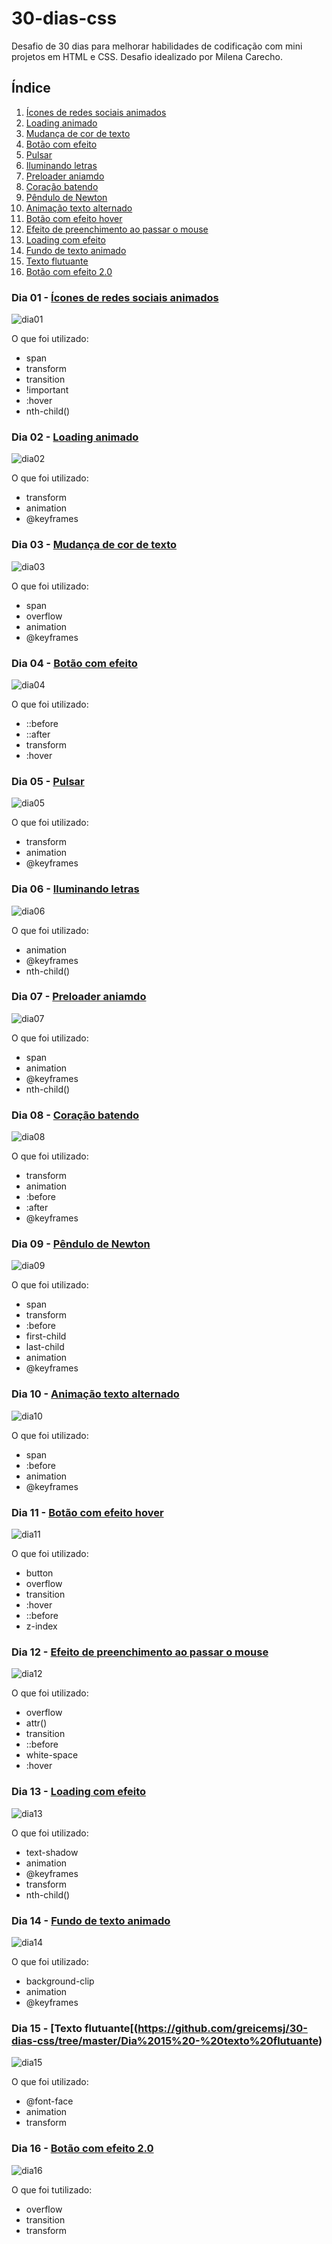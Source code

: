 # 30-dias-css
Desafio de 30 dias para melhorar habilidades de codificação com mini projetos em HTML e CSS. Desafio idealizado por Milena Carecho.

## Índice
                
1. [Ícones de redes sociais animados ](https://github.com/greicemsj/30-dias-css/tree/master/Dia%2001%20-%20ícone%20de%20mídia%20social%20em%20camadas)
2. [Loading animado](https://github.com/greicemsj/30-dias-css/tree/master/Dia%2002%20-%20loading%20animado)
3. [Mudança de cor de texto](https://github.com/greicemsj/30-dias-css/tree/master/Dia%2003%20-%20mudança%20de%20cor%20de%20texto)
4. [Botão com efeito](https://github.com/greicemsj/30-dias-css/tree/master/Dia%2004%20-%20botão%20com%20efeito)
5. [Pulsar](https://github.com/greicemsj/30-dias-css/tree/master/Dia%2005%20-%20pulsar)
6. [Iluminando letras](https://github.com/greicemsj/30-dias-css/tree/master/Dia%2006%20-%20iluminando%20letras)
7. [Preloader aniamdo](https://github.com/greicemsj/30-dias-css/tree/master/Dia%2007%20-%20preloader%20animado)
8. [Coração batendo](https://github.com/greicemsj/30-dias-css/tree/master/Dia%2008%20-%20coração%20batendo)
9. [Pêndulo de Newton](https://github.com/greicemsj/30-dias-css/tree/master/Dia%2009%20-%20pêndulo%20de%20newton)
10. [Animação texto alternado](https://github.com/greicemsj/30-dias-css/tree/master/Dia%2010%20-%20animação%20texto%20alternado)
11. [Botão com efeito hover](https://github.com/greicemsj/30-dias-css/tree/master/Dia%2011%20-%20botão%20com%20efeito%20hover)
12. [Efeito de preenchimento ao passar o mouse](https://github.com/greicemsj/30-dias-css/tree/master/Dia%2012%20-%20efeito%20de%20preenchimento%20ao%20passar%20o%20mouse)
13. [Loading com efeito](https://github.com/greicemsj/30-dias-css/tree/master/Dia%2013%20-%20loading%20com%20efeito)
14. [Fundo de texto animado](https://github.com/greicemsj/30-dias-css/tree/master/Dia%2014%20-%20fundo%20de%20texto%20animado)
15. [Texto flutuante](https://github.com/greicemsj/30-dias-css/tree/master/Dia%2015%20-%20texto%20flutuante)
16. [Botão com efeito 2.0](https://github.com/greicemsj/30-dias-css/tree/master/Dia%2016%20-%20botão%20com%20efeito%202.0)



### Dia 01 - [Ícones de redes sociais animados ](https://github.com/greicemsj/30-dias-css/tree/master/Dia%2001%20-%20ícone%20de%20mídia%20social%20em%20camadas)

![dia01](https://user-images.githubusercontent.com/51206170/114206459-bee41d00-9931-11eb-8afc-6206dec7f09e.gif)

O que foi utilizado: 
- span
- transform
- transition
- !important
- :hover
- nth-child()



### Dia 02 - [Loading animado](https://github.com/greicemsj/30-dias-css/tree/master/Dia%2002%20-%20loading%20animado)

![dia02](https://user-images.githubusercontent.com/51206170/114206844-1edac380-9932-11eb-8259-b473cecc1cf6.gif)

O que foi utilizado:
- transform
- animation
- @keyframes



### Dia 03 - [Mudança de cor de texto](https://github.com/greicemsj/30-dias-css/tree/master/Dia%2003%20-%20mudança%20de%20cor%20de%20texto)

![dia03](https://user-images.githubusercontent.com/51206170/114209235-c953e600-9934-11eb-9786-cd03ba9b16d2.gif)

O que foi utilizado:
- span
- overflow
- animation
- @keyframes



### Dia 04 - [Botão com efeito](https://github.com/greicemsj/30-dias-css/tree/master/Dia%2004%20-%20botão%20com%20efeito)

![dia04](https://user-images.githubusercontent.com/51206170/114209894-86ded900-9935-11eb-9233-29c36bb14567.gif)

O que foi utilizado:
- ::before
- ::after
- transform
- :hover



### Dia 05 - [Pulsar](https://github.com/greicemsj/30-dias-css/tree/master/Dia%2005%20-%20pulsar)

![dia05](https://user-images.githubusercontent.com/51206170/114210171-d4f3dc80-9935-11eb-86c5-1464021353fb.gif)

O que foi utilizado:
- transform
- animation
- @keyframes



### Dia 06 - [Iluminando letras](https://github.com/greicemsj/30-dias-css/tree/master/Dia%2006%20-%20iluminando%20letras)

![dia06](https://user-images.githubusercontent.com/51206170/114210329-053b7b00-9936-11eb-8066-06659f9c2690.gif)

O que foi utilizado:
- animation
- @keyframes
- nth-child()



### Dia 07 - [Preloader aniamdo](https://github.com/greicemsj/30-dias-css/tree/master/Dia%2007%20-%20preloader%20animado)

![dia07](https://user-images.githubusercontent.com/51206170/114210467-3156fc00-9936-11eb-8501-51e347b4ab7a.gif)

O que foi utilizado:
- span
- animation
- @keyframes
- nth-child()



### Dia 08 - [Coração batendo](https://github.com/greicemsj/30-dias-css/tree/master/Dia%2008%20-%20coração%20batendo)

![dia08](https://user-images.githubusercontent.com/51206170/114210874-5d727d00-9936-11eb-8f8b-aa1b5a750147.gif)

O que foi utilizado:
- transform
- animation
- :before
- :after
- @keyframes



### Dia 09 - [Pêndulo de Newton](https://github.com/greicemsj/30-dias-css/tree/master/Dia%2009%20-%20pêndulo%20de%20newton)

![dia09](https://user-images.githubusercontent.com/51206170/114280458-aea26f80-9a0f-11eb-98ec-1145c3f0dd10.gif)

O que foi utilizado:
- span
- transform
- :before
- first-child
- last-child
- animation
- @keyframes



### Dia 10 - [Animação texto alternado](https://github.com/greicemsj/30-dias-css/tree/master/Dia%2010%20-%20animação%20texto%20alternado)

![dia10](https://user-images.githubusercontent.com/51206170/114313796-66965200-9ace-11eb-8cff-dba99a06514a.gif)

O que foi utilizado:
- span
- :before
- animation
- @keyframes



### Dia 11 - [Botão com efeito hover](https://github.com/greicemsj/30-dias-css/tree/master/Dia%2011%20-%20botão%20com%20efeito%20hover)

![dia11](https://user-images.githubusercontent.com/51206170/114447205-8306bd00-9ba8-11eb-9055-ba5b91366c03.gif)

O que foi utilizado:
- button
- overflow
- transition
- :hover
- ::before
- z-index 



### Dia 12 - [Efeito de preenchimento ao passar o mouse](https://github.com/greicemsj/30-dias-css/tree/master/Dia%2012%20-%20efeito%20de%20preenchimento%20ao%20passar%20o%20mouse)

![dia12](https://user-images.githubusercontent.com/51206170/114617183-2ece0c80-9c7e-11eb-8532-00f5405b5503.gif)

O que foi utilizado:
- overflow
- attr()
- transition
- ::before
- white-space
- :hover



### Dia 13 - [Loading com efeito](https://github.com/greicemsj/30-dias-css/tree/master/Dia%2013%20-%20loading%20com%20efeito)

![dia13](https://user-images.githubusercontent.com/51206170/114757687-8a59d200-9d32-11eb-8f5d-a84ef29d2461.gif)

O que foi utilizado:
- text-shadow
- animation
- @keyframes
- transform
- nth-child()



### Dia 14 - [Fundo de texto animado](https://github.com/greicemsj/30-dias-css/tree/master/Dia%2014%20-%20fundo%20de%20texto%20animado)

![dia14](https://user-images.githubusercontent.com/51206170/114914036-3e716080-9df8-11eb-8598-c5e99c584c0d.gif)

O que foi utilizado:
- background-clip
- animation
- @keyframes



### Dia 15 - [Texto flutuante[(https://github.com/greicemsj/30-dias-css/tree/master/Dia%2015%20-%20texto%20flutuante)

![dia15](https://user-images.githubusercontent.com/51206170/115086949-a5b80f00-9ee3-11eb-981c-81879161740a.gif)

O que foi utilizado:
- @font-face
- animation
- transform



### Dia 16 - [Botão com efeito 2.0](https://github.com/greicemsj/30-dias-css/tree/master/Dia%2016%20-%20botão%20com%20efeito%202.0)

![dia16](https://user-images.githubusercontent.com/51206170/115120201-95a33c80-9f82-11eb-85e9-46b50e653830.gif)

O que foi tutilizado:
- overflow
- transition
- transform
